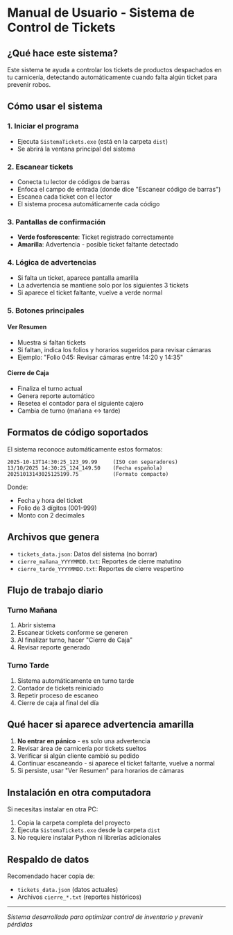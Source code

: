 # Manual de Usuario - Sistema de Control de Tickets

## ¿Qué hace este sistema?

Este sistema te ayuda a controlar los tickets de productos despachados en tu carnicería, detectando automáticamente cuando falta algún ticket para prevenir robos.

## Cómo usar el sistema

### 1. Iniciar el programa
- Ejecuta `SistemaTickets.exe` (está en la carpeta `dist`)
- Se abrirá la ventana principal del sistema

### 2. Escanear tickets
- Conecta tu lector de códigos de barras
- Enfoca el campo de entrada (donde dice "Escanear código de barras")
- Escanea cada ticket con el lector
- El sistema procesa automáticamente cada código

### 3. Pantallas de confirmación
- **Verde fosforescente**: Ticket registrado correctamente
- **Amarilla**: Advertencia - posible ticket faltante detectado

### 4. Lógica de advertencias
- Si falta un ticket, aparece pantalla amarilla
- La advertencia se mantiene solo por los siguientes 3 tickets
- Si aparece el ticket faltante, vuelve a verde normal

### 5. Botones principales

#### Ver Resumen
- Muestra si faltan tickets
- Si faltan, indica los folios y horarios sugeridos para revisar cámaras
- Ejemplo: "Folio 045: Revisar cámaras entre 14:20 y 14:35"

#### Cierre de Caja
- Finaliza el turno actual
- Genera reporte automático
- Resetea el contador para el siguiente cajero
- Cambia de turno (mañana ↔ tarde)

## Formatos de código soportados

El sistema reconoce automáticamente estos formatos:
```
2025-10-13T14:30:25_123_99.99     (ISO con separadores)
13/10/2025 14:30:25_124_149.50    (Fecha española)
20251013143025125199.75           (Formato compacto)
```

Donde:
- Fecha y hora del ticket
- Folio de 3 dígitos (001-999)
- Monto con 2 decimales

## Archivos que genera

- `tickets_data.json`: Datos del sistema (no borrar)
- `cierre_mañana_YYYYMMDD.txt`: Reportes de cierre matutino
- `cierre_tarde_YYYYMMDD.txt`: Reportes de cierre vespertino

## Flujo de trabajo diario

### Turno Mañana
1. Abrir sistema
2. Escanear tickets conforme se generen
3. Al finalizar turno, hacer "Cierre de Caja"
4. Revisar reporte generado

### Turno Tarde
1. Sistema automáticamente en turno tarde
2. Contador de tickets reiniciado
3. Repetir proceso de escaneo
4. Cierre de caja al final del día

## Qué hacer si aparece advertencia amarilla

1. **No entrar en pánico** - es solo una advertencia
2. Revisar área de carnicería por tickets sueltos
3. Verificar si algún cliente cambió su pedido
4. Continuar escaneando - si aparece el ticket faltante, vuelve a normal
5. Si persiste, usar "Ver Resumen" para horarios de cámaras

## Instalación en otra computadora

Si necesitas instalar en otra PC:
1. Copia la carpeta completa del proyecto
2. Ejecuta `SistemaTickets.exe` desde la carpeta `dist`
3. No requiere instalar Python ni librerías adicionales

## Respaldo de datos

Recomendado hacer copia de:
- `tickets_data.json` (datos actuales)
- Archivos `cierre_*.txt` (reportes históricos)

---
*Sistema desarrollado para optimizar control de inventario y prevenir pérdidas*